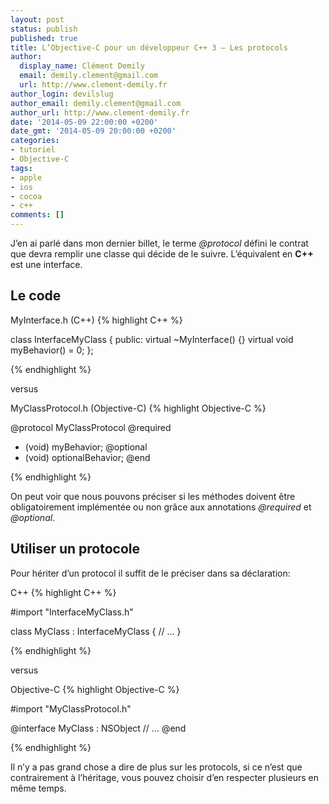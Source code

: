 ```yaml
---
layout: post
status: publish
published: true
title: L’Objective-C pour un développeur C++ 3 – Les protocols
author:
  display_name: Clément Demily
  email: demily.clement@gmail.com
  url: http://www.clement-demily.fr
author_login: devilslug
author_email: demily.clement@gmail.com
author_url: http://www.clement-demily.fr
date: '2014-05-09 22:00:00 +0200'
date_gmt: '2014-05-09 20:00:00 +0200'
categories:
- tutoriel
- Objective-C
tags:
- apple
- ios
- cocoa
- c++
comments: []
---
```


J’en ai parlé dans mon dernier billet, le terme *@protocol* défini le contrat que devra remplir une classe qui décide de le suivre. L’équivalent en **C++** est une interface.

Le code
---

MyInterface.h (C++)
{% highlight C++ %}

class InterfaceMyClass
{
    public:
        virtual ~MyInterface() {}
        virtual void myBehavior() = 0;
};
 
{% endhighlight %}

versus

MyClassProtocol.h (Objective-C)
{% highlight Objective-C %}
 
@protocol MyClassProtocol
@required
  - (void) myBehavior;
@optional
  - (void) optionalBehavior;
@end

{% endhighlight %}
 
On peut voir que nous pouvons préciser si les méthodes doivent être obligatoirement implémentée ou non grâce aux annotations *@required* et *@optional*.

Utiliser un protocole
---

Pour hériter d’un protocol il suffit de le préciser dans sa déclaration:

C++
{% highlight C++ %}

#import "InterfaceMyClass.h"
 
class MyClass : InterfaceMyClass 
{
  // ...
}

{% endhighlight %}

versus

Objective-C
{% highlight Objective-C %}

#import "MyClassProtocol.h"
 
@interface MyClass : NSObject <MyClassProtocol>
  // ...
@end

{% endhighlight %}

Il n’y a pas grand chose a dire de plus sur les protocols, si ce n’est que contrairement à l’héritage, vous pouvez choisir d’en respecter plusieurs en même temps.

